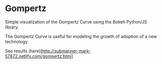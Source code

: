 Gompertz
========

Simple visualization of the Gompertz Curve using the Bokeh Python/JS library.

The Gompertz Curve is useful for modeling the growth of adoption of a new technology.

See results (here)[http://submariner-mark-57872.netlify.com/gompertz.html]

